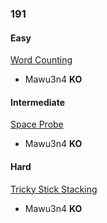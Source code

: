 ### 191

#### Easy

[Word Counting](http://www.reddit.com/r/dailyprogrammer/comments/2nynip/2014121_challenge_191_easy_word_counting/)

* Mawu3n4 **KO**


#### Intermediate

[Space Probe](http://www.reddit.com/r/dailyprogrammer/comments/2o5tb7/2014123_challenge_191_intermediate_space_probe/)

* Mawu3n4 **KO**


#### Hard

[Tricky Stick Stacking](http://www.reddit.com/r/dailyprogrammer/comments/2oe0px/2014125_challenge_191_hard_tricky_stick_stacking/)

* Mawu3n4 **KO**
